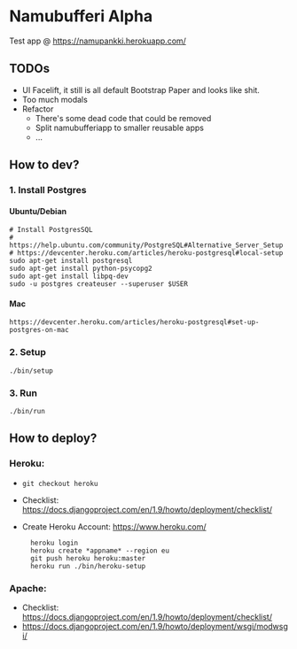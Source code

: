 # Namubufferi Alpha
Test app @ https://namupankki.herokuapp.com/

## TODOs
* UI Facelift, it still is all default Bootstrap Paper and looks like shit.
* Too much modals
* Refactor
    * There's some dead code that could be removed
    * Split namubufferiapp to smaller reusable apps
    * ...

## How to dev?
### 1. Install Postgres
#### Ubuntu/Debian
    # Install PostgresSQL
    # https://help.ubuntu.com/community/PostgreSQL#Alternative_Server_Setup
    # https://devcenter.heroku.com/articles/heroku-postgresql#local-setup
    sudo apt-get install postgresql
    sudo apt-get install python-psycopg2
    sudo apt-get install libpq-dev
    sudo -u postgres createuser --superuser $USER
#### Mac
    https://devcenter.heroku.com/articles/heroku-postgresql#set-up-postgres-on-mac
### 2. Setup
    ./bin/setup
### 3. Run
    ./bin/run

## How to deploy?
### Heroku:
* `git checkout heroku`
* Checklist: https://docs.djangoproject.com/en/1.9/howto/deployment/checklist/
* Create Heroku Account: https://www.heroku.com/

        heroku login
        heroku create *appname* --region eu  
        git push heroku heroku:master
        heroku run ./bin/heroku-setup

### Apache:
* Checklist: https://docs.djangoproject.com/en/1.9/howto/deployment/checklist/
* https://docs.djangoproject.com/en/1.9/howto/deployment/wsgi/modwsgi/
